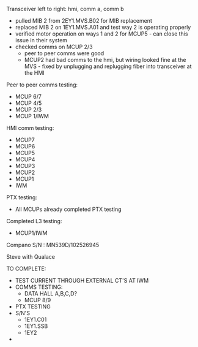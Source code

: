 Transceiver left to right: hmi, comm a, comm b

- pulled MIB 2 from 2EY1.MVS.B02 for MIB replacement
- replaced MIB 2 on 1EY1.MVS.A01 and test way 2 is operating properly
- verified motor operation on ways 1 and 2 for MCUP5 - can close this issue in their system
- checked comms on MCUP 2/3
    - peer to peer comms were good
    - MCUP2 had bad comms to the hmi, but wiring looked fine at the MVS - fixed by unplugging and replugging fiber into transceiver at the HMI

Peer to peer comms testing:
- MCUP 6/7
- MCUP 4/5
- MCUP 2/3
- MCUP 1/IWM

HMI comm testing:
- MCUP7
- MCUP6
- MCUP5
- MCUP4
- MCUP3
- MCUP2
- MCUP1
- IWM

PTX testing:
- All MCUPs already completed PTX testing

Completed L3 testing:
- MCUP1/IWM

Compano S/N : MN539D/102526945

Steve with Qualace

TO COMPLETE:
- TEST CURRENT THROUGH EXTERNAL CT'S AT IWM
- COMMS TESTING:
	- DATA HALL A,B,C,D?
	- MCUP 8/9
- PTX TESTING
- S/N'S
	- 1EY1.C01
	- 1EY1.SSB
	- 1EY2
- 